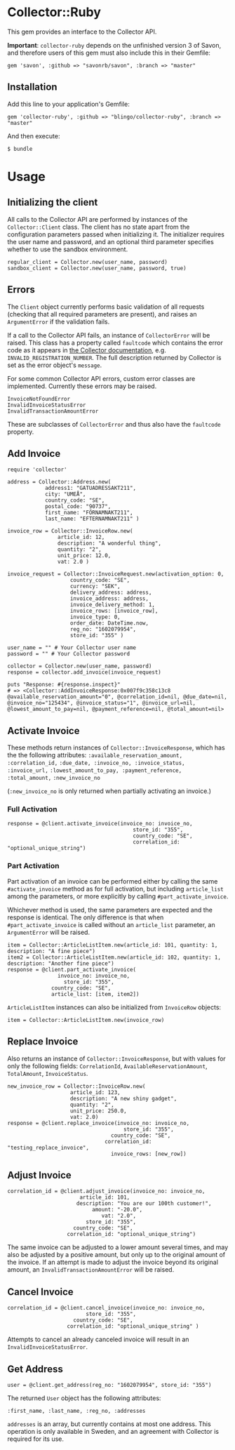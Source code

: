 # Collector::Ruby

This gem provides an interface to the Collector API.

__Important__: `collector-ruby` depends on the unfinished version 3 of Savon, and therefore users of this gem must also include this in their Gemfile:

    gem 'savon', :github => "savonrb/savon", :branch => "master"


## Installation

Add this line to your application's Gemfile:

    gem 'collector-ruby', :github => "blingo/collector-ruby", :branch => "master"

And then execute:

    $ bundle

# Usage
## Initializing the client
All calls to the Collector API are performed by instances of the `Collector::Client` class. The client has no state apart from the configuration parameters passed when initializing it. The initializer requires the user name and password, and an optional third parameter specifies whether to use the sandbox environment.

	regular_client = Collector.new(user_name, password)
	sandbox_client = Collector.new(user_name, password, true)

## Errors
The `Client` object currently performs basic validation of all requests (checking that all required parameters are present), and raises an `ArgumentError` if the validation fails.

If a call to the Collector API fails, an instance of `CollectorError` will be raised. This class has a property called `faultcode` which contains the error code as it appears in [the Collector documentation](https://commerce.collector.se/en/Integration/API/General/Error-codes/), e.g. `INVALID_REGISTRATION_NUMBER`. The full description returned by Collector is set as the error object's `message`.

For some common Collector API errors, custom error classes are implemented. Currently these errors may be raised.

    InvoiceNotFoundError
	InvalidInvoiceStatusError
	InvalidTransactionAmountError

These are subclasses of `CollectorError` and thus also have the `faultcode` property.

## Add Invoice

	require 'collector'

	address = Collector::Address.new(
	            address1: "GATUADRESSAKT211",
	            city: "UMEÅ",
	            country_code: "SE",
	            postal_code: "90737",
	            first_name: "FÖRNAMNAKT211",
	            last_name: "EFTERNAMNAKT211" )

	invoice_row = Collector::InvoiceRow.new(
	                article_id: 12,
	                description: "A wonderful thing",
	                quantity: "2",
	                unit_price: 12.0,
	                vat: 2.0 )

	invoice_request = Collector::InvoiceRequest.new(activation_option: 0,
	                    country_code: "SE",
	                    currency: "SEK",
	                    delivery_address: address,
	                    invoice_address: address,
	                    invoice_delivery_method: 1,
	                    invoice_rows: [invoice_row],
	                    invoice_type: 0,
	                    order_date: DateTime.now,
	                    reg_no: "1602079954",
	                    store_id: "355" )

	user_name = "" # Your Collector user name
	password = "" # Your Collector password

	collector = Collector.new(user_name, password)
	response = collector.add_invoice(invoice_request)

	puts "Response: #{response.inspect}"
	# => <Collector::AddInvoiceResponse:0x007f9c358c13c8 @available_reservation_amount="0", @correlation_id=nil, @due_date=nil, @invoice_no="125434", @invoice_status="1", @invoice_url=nil, @lowest_amount_to_pay=nil, @payment_reference=nil, @total_amount=nil>

## Activate Invoice
These methods return instances of `Collector::InvoiceResponse`, which has the the following attributes:
`:available_reservation_amount, :correlation_id,`
`:due_date, :invoice_no, :invoice_status, :invoice_url,`
`:lowest_amount_to_pay, :payment_reference, :total_amount,`
`:new_invoice_no`

(`:new_invoice_no` is only returned when partially activating an invoice.)


### Full Activation
    response = @client.activate_invoice(invoice_no: invoice_no,
                                            store_id: "355",
                                            country_code: "SE",
                                            correlation_id: "optional_unique_string")



### Part Activation
Part activation of an invoice can be performed either by calling the same `#activate_invoice` method as for full activation, but including `article_list` among the parameters, or more explicitly by calling `#part_activate_invoice`.

Whichever method is used, the same parameters are expected and the response is identical. The only difference is that when `#part_activate_invoice` is called without an `article_list` parameter, an `ArgumentError` will be raised.

    item = Collector::ArticleListItem.new(article_id: 101, quantity: 1, description: "A fine piece")
    item2 = Collector::ArticleListItem.new(article_id: 102, quantity: 1, description: "Another fine piece")
    response = @client.part_activate_invoice(
                    invoice_no: invoice_no,
                      store_id: "355",
                  country_code: "SE",
                  article_list: [item, item2])

`ArticleListItem` instances can also be initialized from `InvoiceRow` objects:

    item = Collector::ArticleListItem.new(invoice_row)

## Replace Invoice

Also returns an instance of `Collector::InvoiceResponse`, but with values for only the following fields: `CorrelationId`, `AvailableReservationAmount`, `TotalAmount`, `InvoiceStatus`.

	new_invoice_row = Collector::InvoiceRow.new(
		                article_id: 123,
		                description: "A new shiny gadget",
		                quantity: "2",
		                unit_price: 250.0,
		                vat: 2.0)
	response = @client.replace_invoice(invoice_no: invoice_no,
	                                     store_id: "355",
	                                 country_code: "SE",
	                               correlation_id: "testing_replace_invoice",
	                                 invoice_rows: [new_row])

## Adjust Invoice

    correlation_id = @client.adjust_invoice(invoice_no: invoice_no,
                           article_id: 101,
                          description: "You are our 100th customer!",
                               amount: "-20.0",
                                  vat: "2.0",
                             store_id: "355",
                         country_code: "SE",
                       correlation_id: "optional_unique_string")
The same invoice can be adjusted to a lower amount several times, and may also be adjusted by a positive amount, but only up to the original amount of the invoice. If an attempt is made to adjust the invoice beyond its original amount, an `InvalidTransactionAmountError` will be raised.

## Cancel Invoice
    correlation_id = @client.cancel_invoice(invoice_no: invoice_no,
                             store_id: "355",
                         country_code: "SE",
                       correlation_id: "optional_unique_string" )

Attempts to cancel an already canceled invoice will result in an `InvalidInvoiceStatusError`.

## Get Address
    user = @client.get_address(reg_no: "1602079954", store_id: "355")

The returned `User` object has the following attributes:

    :first_name, :last_name, :reg_no, :addresses

`addresses` is an array, but currently contains at most one address. This operation is only available in Sweden, and an agreement with Collector is required for its use.
